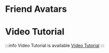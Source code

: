 # Friend Avatars

# Video Tutorial
:::info Video Tutorial is available
[Video Tutorial](../../videos/friends_list_avatars.mdx)
:::